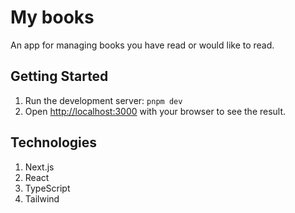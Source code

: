 # My books
An app for managing books you have read or would like to read.

## Getting Started
1. Run the development server: `pnpm dev`
2. Open [http://localhost:3000](http://localhost:3000) with your browser to see the result.

## Technologies
1. Next.js
2. React
3. TypeScript
4. Tailwind
